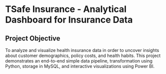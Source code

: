 # TSafe Insurance - Analytical Dashboard for Insurance Data
## Project Objective
To analyze and visualize health insurance data in order to uncover insights about customer demographics, policy costs, and health habits. This project demonstrates an end-to-end simple data pipeline, transformation using Python, storage in MySQL, and interactive visualizations using Power BI.
